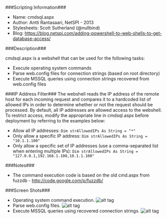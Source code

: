 ###Scripting Information###
* Name: cmdsql.aspx
* Author: Antti Rantasaari, NetSPI - 2013
* Stylesheets: Scott Sutherland (@nullbind)
* Blog: https://blog.netspi.com/adding-powershell-to-web-shells-to-get-database-access/

###Description###

cmdsql.aspx is a webshell that can be used for the following tasks:
* Execute operating system commands
* Parse web.config files for connection strings (based on root directory)
* Execute MSSQL queries using connection strings recovered from web.config files

###IP Address Filter###
The webshell reads the IP address of the remote host for each incoming request and compares it to a hardcoded list of allowed IPs in order to determine whether or not the request should be processed. By default, all IP addresses are allowed access to the webshell. To restrict access, modify the appropriate line in cmdsql.aspx before deployment by referring to the examples below:
* Allow all IP addresses:
`Dim strAllowedIPs As String = "*"`
* Only allow a specific IP address:
`Dim strAllowedIPs As String = "10.1.1.100"`
* Only allow a specific set of IP addresses (use a comma-separated list when entering multiple IPs):
`Dim strAllowedIPs As String = "127.0.0.1,192.168.1.100,10.1.1.100"`

###Notes###
* The command execution code is based on the old cmd.aspx from fuzzdb - http://code.google.com/p/fuzzdb/

###Screen Shots###
* Operating system command execution.
![alt tag](https://blog.netspi.com/images/Antti_Powershell_Web_Config_Parsing.png)
* Parse web.config files.
![alt tag](https://blog.netspi.com/images/Antti_Powershell_SQL_Query_Execution.png)
* Execute MSSQL queries using recovered connection strings.
![alt tag](https://blog.netspi.com/images/Antti_Powershell_The_Code.png)



